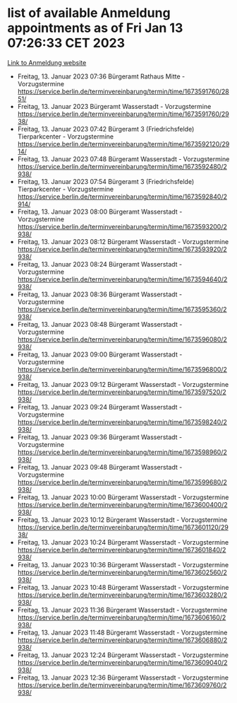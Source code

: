 # list of available Anmeldung appointments as of Fri Jan 13 07:26:33 CET 2023
[Link to Anmeldung website](https://service.berlin.de/terminvereinbarung/termin/tag.php?termin=0&anliegen[]=120686&dienstleisterlist=122210,122217,327316,122219,327312,122227,327314,122231,327346,122243,327348,122252,329742,122260,329745,122262,329748,122254,329751,122271,327278,122273,327274,122277,327276,330436,122280,327294,122282,327290,122284,327292,327539,122291,327270,122285,327266,122286,327264,122296,327268,150230,329760,122301,327282,122297,327286,122294,327284,122312,329763,122314,329775,122304,327330,122311,327334,122309,327332,122281,327352,122279,329772,122276,327324,122274,327326,122267,329766,122246,327318,122251,327320,122257,327322,122208,327298,122226,327300,121362,121364&herkunft=http%3A%2F%2Fservice.berlin.de%2Fdienstleistung%2F120686%2F)
- Freitag, 13. Januar 2023 07:36 Bürgeramt Rathaus Mitte - Vorzugstermine https://service.berlin.de/terminvereinbarung/termin/time/1673591760/2851/
- Freitag, 13. Januar 2023  Bürgeramt Wasserstadt - Vorzugstermine https://service.berlin.de/terminvereinbarung/termin/time/1673591760/2938/
- Freitag, 13. Januar 2023 07:42 Bürgeramt 3 (Friedrichsfelde) Tierparkcenter - Vorzugstermine https://service.berlin.de/terminvereinbarung/termin/time/1673592120/2914/
- Freitag, 13. Januar 2023 07:48 Bürgeramt Wasserstadt - Vorzugstermine https://service.berlin.de/terminvereinbarung/termin/time/1673592480/2938/
- Freitag, 13. Januar 2023 07:54 Bürgeramt 3 (Friedrichsfelde) Tierparkcenter - Vorzugstermine https://service.berlin.de/terminvereinbarung/termin/time/1673592840/2914/
- Freitag, 13. Januar 2023 08:00 Bürgeramt Wasserstadt - Vorzugstermine https://service.berlin.de/terminvereinbarung/termin/time/1673593200/2938/
- Freitag, 13. Januar 2023 08:12 Bürgeramt Wasserstadt - Vorzugstermine https://service.berlin.de/terminvereinbarung/termin/time/1673593920/2938/
- Freitag, 13. Januar 2023 08:24 Bürgeramt Wasserstadt - Vorzugstermine https://service.berlin.de/terminvereinbarung/termin/time/1673594640/2938/
- Freitag, 13. Januar 2023 08:36 Bürgeramt Wasserstadt - Vorzugstermine https://service.berlin.de/terminvereinbarung/termin/time/1673595360/2938/
- Freitag, 13. Januar 2023 08:48 Bürgeramt Wasserstadt - Vorzugstermine https://service.berlin.de/terminvereinbarung/termin/time/1673596080/2938/
- Freitag, 13. Januar 2023 09:00 Bürgeramt Wasserstadt - Vorzugstermine https://service.berlin.de/terminvereinbarung/termin/time/1673596800/2938/
- Freitag, 13. Januar 2023 09:12 Bürgeramt Wasserstadt - Vorzugstermine https://service.berlin.de/terminvereinbarung/termin/time/1673597520/2938/
- Freitag, 13. Januar 2023 09:24 Bürgeramt Wasserstadt - Vorzugstermine https://service.berlin.de/terminvereinbarung/termin/time/1673598240/2938/
- Freitag, 13. Januar 2023 09:36 Bürgeramt Wasserstadt - Vorzugstermine https://service.berlin.de/terminvereinbarung/termin/time/1673598960/2938/
- Freitag, 13. Januar 2023 09:48 Bürgeramt Wasserstadt - Vorzugstermine https://service.berlin.de/terminvereinbarung/termin/time/1673599680/2938/
- Freitag, 13. Januar 2023 10:00 Bürgeramt Wasserstadt - Vorzugstermine https://service.berlin.de/terminvereinbarung/termin/time/1673600400/2938/
- Freitag, 13. Januar 2023 10:12 Bürgeramt Wasserstadt - Vorzugstermine https://service.berlin.de/terminvereinbarung/termin/time/1673601120/2938/
- Freitag, 13. Januar 2023 10:24 Bürgeramt Wasserstadt - Vorzugstermine https://service.berlin.de/terminvereinbarung/termin/time/1673601840/2938/
- Freitag, 13. Januar 2023 10:36 Bürgeramt Wasserstadt - Vorzugstermine https://service.berlin.de/terminvereinbarung/termin/time/1673602560/2938/
- Freitag, 13. Januar 2023 10:48 Bürgeramt Wasserstadt - Vorzugstermine https://service.berlin.de/terminvereinbarung/termin/time/1673603280/2938/
- Freitag, 13. Januar 2023 11:36 Bürgeramt Wasserstadt - Vorzugstermine https://service.berlin.de/terminvereinbarung/termin/time/1673606160/2938/
- Freitag, 13. Januar 2023 11:48 Bürgeramt Wasserstadt - Vorzugstermine https://service.berlin.de/terminvereinbarung/termin/time/1673606880/2938/
- Freitag, 13. Januar 2023 12:24 Bürgeramt Wasserstadt - Vorzugstermine https://service.berlin.de/terminvereinbarung/termin/time/1673609040/2938/
- Freitag, 13. Januar 2023 12:36 Bürgeramt Wasserstadt - Vorzugstermine https://service.berlin.de/terminvereinbarung/termin/time/1673609760/2938/
